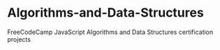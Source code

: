 # Algorithms-and-Data-Structures
FreeCodeCamp JavaScript Algorithms and Data Structures certification projects
